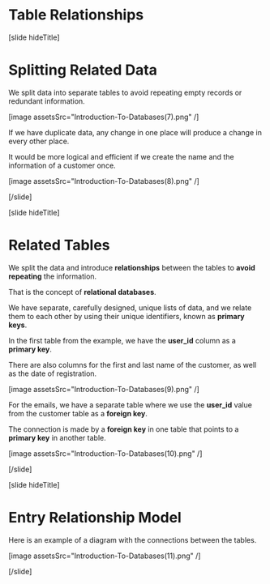 # Table Relationships

[slide hideTitle]

# Splitting Related Data

We split data into separate tables to avoid repeating empty records or redundant information.

[image assetsSrc="Introduction-To-Databases(7).png" /]

If we have duplicate data, any change in one place will produce a change in every other place. 

It would be more logical and efficient if we create the name and the information of a customer once.

[image assetsSrc="Introduction-To-Databases(8).png" /]

[/slide]

[slide hideTitle]

# Related Tables

We split the data and introduce **relationships** between the tables to **avoid repeating** the information. 

That is the concept of **relational databases**. 

We have separate, carefully designed, unique lists of data, and we relate them to each other by using their unique identifiers, known as **primary keys**.

In the first table from the example, we have the **user_id** column as a **primary key**.

There are also columns for the first and last name of the customer, as well as the date of registration.

[image assetsSrc="Introduction-To-Databases(9).png" /]

For the emails, we have a separate table where we use the **user_id** value from the customer table as a **foreign key**.

The connection is made by a **foreign key** in one table that points to a **primary key** in another table.

[image assetsSrc="Introduction-To-Databases(10).png" /]

[/slide]

[slide hideTitle]

# Entry Relationship Model

Here is an example of a diagram with the connections between the tables.

[image assetsSrc="Introduction-To-Databases(11).png" /]

[/slide]
